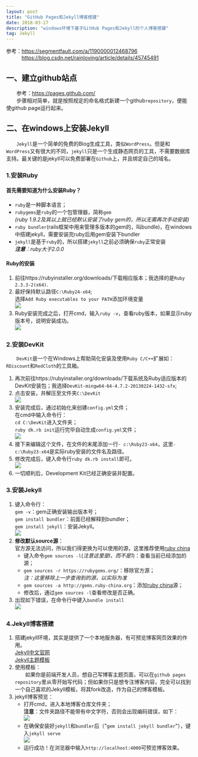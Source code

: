 ```yaml
---
layout: post
title: "GitHub Pages和Jekyll博客搭建"
date: 2018-03-27
description: "windows环境下基于GitHub Pages和Jekyll的个人博客搭建"
tag: Jekyll
---   
```



参考：https://segmentfault.com/a/1190000012468796<br>
&emsp;&emsp;&emsp;https://blog.csdn.net/rainloving/article/details/45745491

## 一、建立github站点
&emsp;&emsp;参考：https://pages.github.com/<br>
&emsp;&emsp;步骤相对简单，就是按照规定的命名格式新建一个github`repository`，便能使github page运行起来。
## 二、在windows上安装Jekyll
&emsp;&emsp;`Jekyll`是一个简单的免费的Blog生成工具，类似`WordPress`。但是和`WordPress`又有很大的不同，`jekyll`只是一个生成静态网页的工具，不需要数据库支持。最关键的是jekyll可以免费部署在`Github`上，并且绑定自己的域名。
### 1.安装Ruby
#### 首先需要知道为什么安装Ruby？
- `ruby`是一种脚本语言；
- `rubygems`是`ruby`的一个包管理器，简称`gem`<br>*(ruby 1.9.2及其以上就已经默认安装了ruby gem的，所以无需再次手动安装)*
- `ruby bundler`(rails框架中用来管理多版本的gem的，叫bundle)，在windows中搭建jekyll，需要安装完ruby后用gem安装下bundler
- `jekyll`是基于`ruby`的，所以搭建`jekyll`之前必须确保`ruby`正常安装<br>***注意**：ruby大于2.0.0*

#### Ruby的安装

1. 前往https://rubyinstaller.org/downloads/下载相应版本；我选择的是`Ruby 2.3.3-2(x64)`.<br>
2. 最好保持默认路径`C:\Ruby24-x64`;<br>选择`Add Ruby executables to your PATH`添加环境变量<br>![](image/Ruby1.png)
3. Ruby安装完成之后，打开cmd，输入`ruby -v`，查看ruby版本，如果显示ruby版本号，说明安装成功。<br>![](image/Ruby2.png)


### 2.安装DevKit
&emsp;&emsp;`DevKit`是一个在Windows上帮助简化安装及使用`Ruby C/C++`扩展如：`RDiscount`和`RedCloth`的工具箱。

1. 再次前往https://rubyinstaller.org/downloads/下载系统及Ruby适应版本的DevKit安装包；我选择`DevKit-mingw64-64-4.7.2-20130224-1432-sfx`;
2. 点击安装，并解压至文件夹`C:\DevKit`<br>![](image/Ruby3.png)
3. 安装完成后，通过初始化来创建`config.yml`文件；<br>在cmd中输入命令行：<br>`cd C:\DevKit`进入文件夹；<br>`ruby dk.rb init`运行完毕自动生成`config.yml`文件；<br>![](image/Ruby4.png)
4. 接下来编辑这个文件，在文件的末尾添加一行`- c:\Ruby23-x64`，这里`- c:\Ruby23-x64`是实际ruby安装的文件名及路径。
5. 修改完成后，键入命令行`ruby dk.rb install`即可。<br>![](image/Ruby5.png)
6. 一切顺利后，Development Kit已经正确安装并配置。

### 3.安装Jekyll
1. 键入命令行：<br>`gem -v`：gem正确安装输出版本号；<br>`gem install bundler`：前面已经解释到bundler；<br>`gem install jekyll`：安装Jekyll。<br>![](image/Ruby6.png)
2. **修改默认source源**：<br>官方源无法访问，所以我们得更换为可以使用的源，这里推荐使用[ruby china](http://gems.ruby-china.org)
	- 键入命令`gem sources -l`(*注意这里是l，而不是1*)：查看当前已经添加的源；
	- `gem sources -r https://rubygems.org/`：移除官方源；<br>*注：这里移除上一步查询到的源，以实际为准*
	- `gem sources -a http://gems.ruby-china.org`：添加[ruby china](http://gems.ruby-china.org)源；
	- 修改后，通过`gem sources -l`查看修改是否正确。
3. 出现如下错误，在命令行中键入`bundle install`<br>![](image/Ruby7.png)

### 4.Jekyll博客搭建
1. 搭建jekyll环境，其实是提供了一个本地服务器，有可预览博客网页效果的作用。<br>[Jekyll中文官网](https://www.jekyll.com.cn/)<br>[Jekyll主题模板](http://jekyllthemes.org/)
2. 使用模板：<br>&emsp;&emsp;如果你是前端开发人员，想自己写博客主题页面，可以在`github pages repository`里从零开始写代码；但如果你只是想专注博客内容，完全可以找到一个自己喜欢的Jekyll模板，将其fork改造，作为自己的博客模板。
3. jekyll博客预览：
	- 打开cmd，进入本地博客仓库文件夹；<br>**注意**：文件夹路径不能带有中文字符，否则会出现编码错误，如下：<br>![](image/Ruby8.png)
	- 在确保安装好`jekyll`和`bundler`后（"`gem install jekyll bundler`"），键入`jekyll serve`<br>![](image/Ruby9.png)
	- 运行成功！在浏览器中输入`http://localhost:4000`可预览博客效果。

